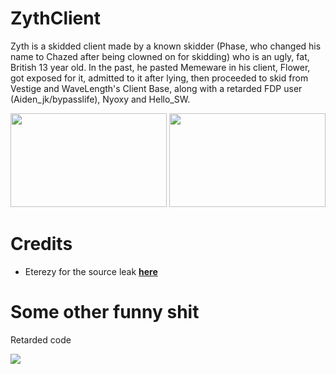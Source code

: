 # ZythClient
Zyth is a skidded client made by a known skidder (Phase, who changed his name to Chazed after being clowned on for skidding) who is an ugly, fat, British 13 year old. In the past, he pasted Memeware in his client, Flower, got exposed for it, admitted to it after lying, then proceeded to skid from Vestige and WaveLength's Client Base, along with a retarded FDP user (Aiden_jk/bypasslife), Nyoxy and Hello_SW.

<img src="https://cdn.discordapp.com/attachments/860562429365059625/1036412956881195128/phase.PNG" style="width: 250px; height: 150px;"></img>
<img src="https://cdn.discordapp.com/attachments/860562429365059625/1036412957304815647/phasemybeloved.gif" style="width: 250px; height: 150px;"></img>
# Credits
- Eterezy for the source leak <b><a href="https://www.masterof13fps.com/forum/index.php?threads%2Fzyth-client-skidded-wavelength-base-client.8388%2F">here</a></b>
# Some other funny shit
Retarded code






<img src="https://masterof13fps.com/forum/data/attachments/0/415-de2fbc61801df6294c7aa924329cc2fa.jpg">

